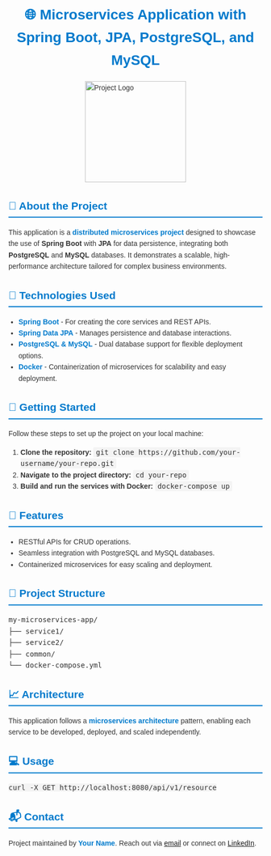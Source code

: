 <!DOCTYPE html>
<html lang="en">
<head>
    <meta charset="UTF-8">
    <meta name="viewport" content="width=device-width, initial-scale=1.0">
    <title>README - Microservices Application</title>
    <style>
        body {
            font-family: Arial, sans-serif;
            color: #333;
            line-height: 1.6;
        }
        h1, h2, h3 {
            color: #007acc;
        }
        h1 {
            text-align: center;
        }
        h2 {
            border-bottom: 2px solid #007acc;
            padding-bottom: 5px;
        }
        code {
            background-color: #f4f4f4;
            padding: 2px 5px;
            border-radius: 3px;
            font-size: 1em;
        }
        ul {
            padding-left: 20px;
        }
        .logo {
            display: block;
            margin: 0 auto;
            width: 200px;
        }
        .highlight {
            color: #007acc;
            font-weight: bold;
        }
    </style>
</head>
<body>

<h1>🌐 Microservices Application with Spring Boot, JPA, PostgreSQL, and MySQL</h1>
<img src="your-logo-url.png" alt="Project Logo" class="logo">

<h2>📖 About the Project</h2>
<p>This application is a <span class="highlight">distributed microservices project</span> designed to showcase the use of <strong>Spring Boot</strong> with <strong>JPA</strong> for data persistence, integrating both <strong>PostgreSQL</strong> and <strong>MySQL</strong> databases. It demonstrates a scalable, high-performance architecture tailored for complex business environments.</p>

<h2>🚀 Technologies Used</h2>
<ul>
    <li><span class="highlight">Spring Boot</span> - For creating the core services and REST APIs.</li>
    <li><span class="highlight">Spring Data JPA</span> - Manages persistence and database interactions.</li>
    <li><span class="highlight">PostgreSQL & MySQL</span> - Dual database support for flexible deployment options.</li>
    <li><span class="highlight">Docker</span> - Containerization of microservices for scalability and easy deployment.</li>
</ul>

<h2>🔧 Getting Started</h2>
<p>Follow these steps to set up the project on your local machine:</p>
<ol>
    <li><strong>Clone the repository:</strong> <code>git clone https://github.com/your-username/your-repo.git</code></li>
    <li><strong>Navigate to the project directory:</strong> <code>cd your-repo</code></li>
    <li><strong>Build and run the services with Docker:</strong> <code>docker-compose up</code></li>
</ol>

<h2>🌟 Features</h2>
<ul>
    <li>RESTful APIs for CRUD operations.</li>
    <li>Seamless integration with PostgreSQL and MySQL databases.</li>
    <li>Containerized microservices for easy scaling and deployment.</li>
</ul>

<h2>📂 Project Structure</h2>
<pre>
my-microservices-app/
├── service1/
├── service2/
├── common/
└── docker-compose.yml
</pre>

<h2>📈 Architecture</h2>
<p>This application follows a <span class="highlight">microservices architecture</span> pattern, enabling each service to be developed, deployed, and scaled independently.</p>

<h2>💻 Usage</h2>
<pre><code>curl -X GET http://localhost:8080/api/v1/resource</code></pre>

<h2>📬 Contact</h2>
<p>Project maintained by <span class="highlight">Your Name</span>. Reach out via <a href="mailto:your-email@example.com">email</a> or connect on <a href="https://www.linkedin.com/in/yourprofile">LinkedIn</a>.</p>

</body>
</html>
